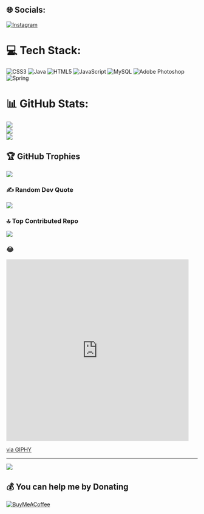 
## 🌐 Socials:
[![Instagram](https://img.shields.io/badge/Instagram-%23E4405F.svg?logo=Instagram&logoColor=white)](https://instagram.com/cybermete) 

# 💻 Tech Stack:
![CSS3](https://img.shields.io/badge/css3-%231572B6.svg?style=for-the-badge&logo=css3&logoColor=white) ![Java](https://img.shields.io/badge/java-%23ED8B00.svg?style=for-the-badge&logo=java&logoColor=white) ![HTML5](https://img.shields.io/badge/html5-%23E34F26.svg?style=for-the-badge&logo=html5&logoColor=white) ![JavaScript](https://img.shields.io/badge/javascript-%23323330.svg?style=for-the-badge&logo=javascript&logoColor=%23F7DF1E) ![MySQL](https://img.shields.io/badge/mysql-%2300f.svg?style=for-the-badge&logo=mysql&logoColor=white) ![Adobe Photoshop](https://img.shields.io/badge/adobephotoshop-%2331A8FF.svg?style=for-the-badge&logo=adobephotoshop&logoColor=white) ![Spring](https://img.shields.io/badge/spring-%236DB33F.svg?style=for-the-badge&logo=spring&logoColor=white)
# 📊 GitHub Stats:
![](https://github-readme-stats.vercel.app/api?username=remzimete&theme=react&hide_border=false&include_all_commits=true&count_private=true)<br/>
![](https://github-readme-streak-stats.herokuapp.com/?user=remzimete&theme=react&hide_border=false)<br/>
![](https://github-readme-stats.vercel.app/api/top-langs/?username=remzimete&theme=react&hide_border=false&include_all_commits=true&count_private=true&layout=compact)

## 🏆 GitHub Trophies
![](https://github-profile-trophy.vercel.app/?username=remzimete&theme=dracula&no-frame=false&no-bg=true&margin-w=4)

### ✍️ Random Dev Quote
![](https://quotes-github-readme.vercel.app/api?type=vetical&theme=merko)

### 🔝 Top Contributed Repo
![](https://github-contributor-stats.vercel.app/api?username=remzimete&limit=5&theme=dracula&combine_all_yearly_contributions=true)

### 😂 
<iframe src="https://giphy.com/embed/j6T5Uiz7APcMmvlaoy" width="480" height="477" frameBorder="0" class="giphy-embed" allowFullScreen></iframe><p><a href="https://giphy.com/gifs/cbs-macgyver-meredith-eaton-j6T5Uiz7APcMmvlaoy">via GIPHY</a></p>


---
[![](https://visitcount.itsvg.in/api?id=remzimete&icon=2&color=0)](https://visitcount.itsvg.in)

  ## 💰 You can help me by Donating
  [![BuyMeACoffee](https://img.shields.io/badge/Buy%20Me%20a%20Coffee-ffdd00?style=for-the-badge&logo=buy-me-a-coffee&logoColor=black)](https://buymeacoffee.com/remzimete) 

  
